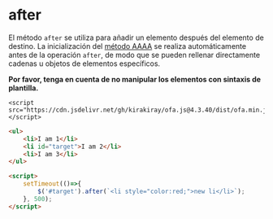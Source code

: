 # after

El método `after` se utiliza para añadir un elemento después del elemento de destino. La inicialización del [método AAAA]((../instance/dollar.md)) se realiza automáticamente antes de la operación `after`, de modo que se pueden rellenar directamente cadenas u objetos de elementos específicos.

**Por favor, tenga en cuenta de no manipular los elementos con sintaxis de plantilla.**

<html-viewer>

```
<script src="https://cdn.jsdelivr.net/gh/kirakiray/ofa.js@4.3.40/dist/ofa.min.js"></script>
```

```html
<ul>
    <li>I am 1</li>
    <li id="target">I am 2</li>
    <li>I am 3</li>
</ul>

<script>
    setTimeout(()=>{
        $('#target').after(`<li style="color:red;">new li</li>`);
    }, 500);
</script>
```

</html-viewer>